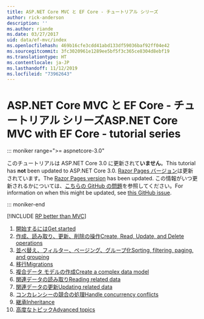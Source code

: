 ```yaml
---
title: ASP.NET Core MVC と EF Core - チュートリアル シリーズ
author: rick-anderson
description: ''
ms.author: riande
ms.date: 03/27/2017
uid: data/ef-mvc/index
ms.openlocfilehash: 469b16cfe3cdd41abd133df59036baf92ff04e42
ms.sourcegitcommit: 3fc3020961e1289ee5bf5f3c365ce8304d8ebf19
ms.translationtype: HT
ms.contentlocale: ja-JP
ms.lasthandoff: 11/12/2019
ms.locfileid: "73962643"
---
```

# <a name="aspnet-core-mvc-with-ef-core---tutorial-series"></a><span data-ttu-id="22f18-102">ASP.NET Core MVC と EF Core - チュートリアル シリーズ</span><span class="sxs-lookup"><span data-stu-id="22f18-102">ASP.NET Core MVC with EF Core - tutorial series</span></span>

::: moniker range=">= aspnetcore-3.0"

<span data-ttu-id="22f18-103">このチュートリアルは ASP.NET Core 3.0 に更新されて**いません**。</span><span class="sxs-lookup"><span data-stu-id="22f18-103">This tutorial has **not** been updated to ASP.NET Core 3.0.</span></span> <span data-ttu-id="22f18-104">[Razor Pages バージョン](xref:data/ef-rp/intro)は更新されています。</span><span class="sxs-lookup"><span data-stu-id="22f18-104">The [Razor Pages version](xref:data/ef-rp/intro) has been updated.</span></span> <span data-ttu-id="22f18-105">この情報がいつ更新されるかについては、[こちらの GitHub の問題](https://github.com/aspnet/AspNetCore.Docs/issues/13920)を参照してください。</span><span class="sxs-lookup"><span data-stu-id="22f18-105">For information on when this might be updated, see [this GitHub issue](https://github.com/aspnet/AspNetCore.Docs/issues/13920).</span></span>

::: moniker-end

[!INCLUDE [RP better than MVC](../../includes/RP-EF/rp-over-mvc.md)]

1. [<span data-ttu-id="22f18-106">開始するには</span><span class="sxs-lookup"><span data-stu-id="22f18-106">Get started</span></span>](xref:data/ef-mvc/intro)
1. [<span data-ttu-id="22f18-107">作成、読み取り、更新、削除の操作</span><span class="sxs-lookup"><span data-stu-id="22f18-107">Create, Read, Update, and Delete operations</span></span>](xref:data/ef-mvc/crud)
1. [<span data-ttu-id="22f18-108">並べ替え、フィルター、ページング、グループ化</span><span class="sxs-lookup"><span data-stu-id="22f18-108">Sorting, filtering, paging, and grouping</span></span>](xref:data/ef-mvc/sort-filter-page)
1. [<span data-ttu-id="22f18-109">移行</span><span class="sxs-lookup"><span data-stu-id="22f18-109">Migrations</span></span>](xref:data/ef-mvc/migrations)
1. [<span data-ttu-id="22f18-110">複合データ モデルの作成</span><span class="sxs-lookup"><span data-stu-id="22f18-110">Create a complex data model</span></span>](xref:data/ef-mvc/complex-data-model)
1. [<span data-ttu-id="22f18-111">関連データの読み取り</span><span class="sxs-lookup"><span data-stu-id="22f18-111">Reading related data</span></span>](xref:data/ef-mvc/read-related-data)
1. [<span data-ttu-id="22f18-112">関連データの更新</span><span class="sxs-lookup"><span data-stu-id="22f18-112">Updating related data</span></span>](xref:data/ef-mvc/update-related-data)
1. [<span data-ttu-id="22f18-113">コンカレンシーの競合の処理</span><span class="sxs-lookup"><span data-stu-id="22f18-113">Handle concurrency conflicts</span></span>](xref:data/ef-mvc/concurrency)
1. [<span data-ttu-id="22f18-114">継承</span><span class="sxs-lookup"><span data-stu-id="22f18-114">Inheritance</span></span>](xref:data/ef-mvc/inheritance)
1. [<span data-ttu-id="22f18-115">高度なトピック</span><span class="sxs-lookup"><span data-stu-id="22f18-115">Advanced topics</span></span>](xref:data/ef-mvc/advanced)
